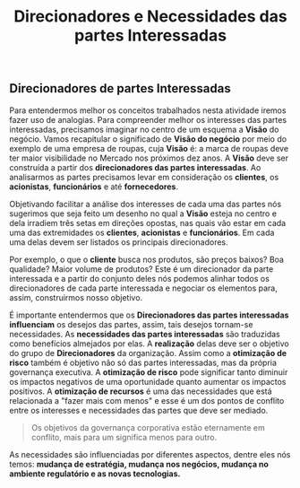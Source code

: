<div align="center">

  # Direcionadores e Necessidades das partes Interessadas

</div>

<br>

## Direcionadores de partes Interessadas

Para entendermos melhor os conceitos trabalhados nesta atividade iremos fazer uso de analogias. Para compreender melhor os interesses das partes interessadas, precisamos imaginar no centro de um esquema a **Visão** do negócio. Vamos recapitular o significado de **Visão do negócio** por meio do exemplo de uma empresa de roupas, cuja **Visão** é: a marca de roupas deve ter maior visibilidade no Mercado nos próximos dez anos. A **Visão** deve ser construída a partir dos **direcionadores das partes interessadas**. Ao analisarmos as partes precisamos levar em consideração os **clientes**, os **acionistas**, **funcionários** e até **fornecedores**.

Objetivando facilitar a análise dos interesses de cada uma das partes nós sugerimos que seja feito um desenho no qual a **Visão** esteja no centro e dela irradiem três setas em direções opostas, nas quais vão estar em cada uma das extremidades os **clientes**, **acionistas** e **funcionários**. Em cada uma delas devem ser listados os principais direcionadores.

Por exemplo, o que o **cliente** busca nos produtos, são preços baixos? Boa qualidade? Maior volume de produtos? Este é um direcionador da parte interessada e a partir do conjunto deles nós podemos alinhar todos os direcionadores de cada parte interessada e negociar os elementos para, assim, construirmos nosso objetivo.

É importante entendermos que os **Direcionadores das partes interessadas influenciam** os desejos das partes, assim, tais desejos tornam-se necessidades. As **necessidades das partes interessadas**  são traduzidas como benefícios almejados por elas. A **realização** delas deve ser o objetivo do grupo de **Direcionadores** da organização. Assim como a **otimização de risco** também  é objetivo não só das partes interessadas, mas da própria governança executiva. A **otimização de risco** pode significar tanto diminuir os impactos negativos de uma oportunidade quanto aumentar os impactos positivos. A **otimização de recursos** é uma das necessidades que está relacionada a "fazer mais com menos" e esse é um dos pontos de conflito entre os interesses e necessidades das partes que deve ser mediado. 

> Os objetivos da governança corporativa estão eternamente em conflito, mais para um significa menos para outro.

As necessidades são influenciadas por diferentes aspectos, dentre eles nós temos: **mudança de estratégia, mudança nos negócios, mudança no ambiente regulatório e as novas tecnologias.**



